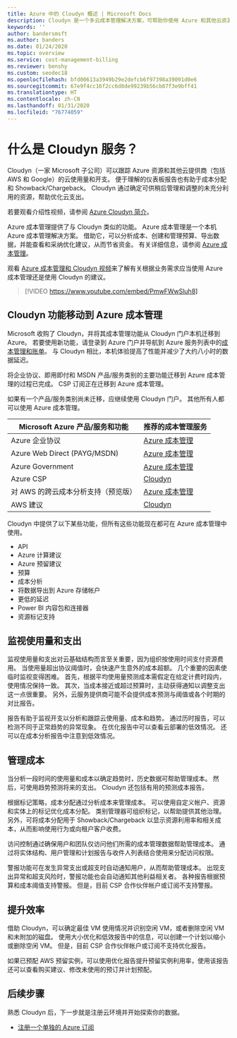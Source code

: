 ```yaml
---
title: Azure 中的 Cloudyn 概述 | Microsoft Docs
description: Cloudyn 是一个多云成本管理解决方案，可帮助你使用 Azure 和其他云资源。
keywords: ''
author: bandersmsft
ms.author: banders
ms.date: 01/24/2020
ms.topic: overview
ms.service: cost-management-billing
ms.reviewer: benshy
ms.custom: seodec18
ms.openlocfilehash: bfd00613a3949b29e2defcb6f97398a39091d0e6
ms.sourcegitcommit: 67e9f4cc16f2cc6d8de99239b56cb87f3e9bff41
ms.translationtype: HT
ms.contentlocale: zh-CN
ms.lasthandoff: 01/31/2020
ms.locfileid: "76774059"
---
```

# <a name="what-is-the-cloudyn-service"></a>什么是 Cloudyn 服务？

Cloudyn（一家 Microsoft 子公司）可以跟踪 Azure 资源和其他云提供商（包括 AWS 和 Google）的云使用量和开支。 便于理解的仪表板报告也有助于成本分配和 Showback/Chargeback。 Cloudyn 通过确定可供稍后管理和调整的未充分利用的资源，帮助优化云支出。

若要观看介绍性视频，请参阅 [Azure Cloudyn 简介](https://azure.microsoft.com/resources/videos/azure-cost-management-overview-and-demo)。

Azure 成本管理提供了与 Cloudyn 类似的功能。 Azure 成本管理是一个本机 Azure 成本管理解决方案。 借助它，可以分析成本、创建和管理预算、导出数据，并能查看和采纳优化建议，从而节省资金。 有关详细信息，请参阅 [Azure 成本管理](../cost-management-billing-overview.md)。

观看 [Azure 成本管理和 Cloudyn 视频](https://www.youtube.com/watch?v=PmwFWwSluh8)来了解有关根据业务需求应当使用 Azure 成本管理还是使用 Cloudyn 的建议。

>[!VIDEO https://www.youtube.com/embed/PmwFWwSluh8]

## <a name="cloudyn-features-moving-to-azure-cost-management"></a>Cloudyn 功能移动到 Azure 成本管理

Microsoft 收购了 Cloudyn，并将其成本管理功能从 Cloudyn 门户本机迁移到 Azure。 若要使用新功能，请登录到 Azure 门户并导航到 Azure 服务列表中的[成本管理和账单](https://ms.portal.azure.com/#blade/Microsoft_Azure_CostManagement/Menu/overview)。 与 Cloudyn 相比，本机体验提高了性能并减少了大约八小时的数据延迟。

将企业协议、即用即付和 MSDN 产品/服务类别的主要功能迁移到 Azure 成本管理的过程已完成。 CSP 订阅正在迁移到 Azure 成本管理。

如果有一个产品/服务类别尚未迁移，应继续使用 Cloudyn 门户。 其他所有人都可以使用 Azure 成本管理。

| Microsoft Azure 产品/服务和功能 | 推荐的成本管理服务 |
| --- | --- |
| Azure 企业协议 | [Azure 成本管理](https://ms.portal.azure.com/#blade/Microsoft_Azure_CostManagement/Menu/overview) |
| Azure Web Direct (PAYG/MSDN) | [Azure 成本管理](https://ms.portal.azure.com/#blade/Microsoft_Azure_CostManagement/Menu/overview) |
| Azure Government | [Azure 成本管理](https://ms.portal.azure.com/#blade/Microsoft_Azure_CostManagement/Menu/overview) |
| Azure CSP | [Cloudyn](https://azure.cloudyn.com) |
| 对 AWS 的跨云成本分析支持（预览版） | [Azure 成本管理](https://ms.portal.azure.com/#blade/Microsoft_Azure_CostManagement/Menu/overview) |
| AWS 建议 | [Cloudyn](https://azure.cloudyn.com) |

Cloudyn 中提供了以下某些功能，但所有这些功能现在都可在 Azure 成本管理中使用。

- API
- Azure 计算建议
- Azure 预留建议
- 预算
- 成本分析
- 将数据导出到 Azure 存储帐户
- 更低的延迟
- Power BI 内容包和连接器
- 资源标记支持

## <a name="monitor-usage-and-spending"></a>监视使用量和支出

监视使用量和支出对云基础结构而言至关重要，因为组织按使用时间支付资源费用。 当使用量超出协议阈值时，会快速产生意外的成本超额。 几个重要的因素使临时监视变得困难。 首先，根据平均使用量预测成本需假定在给定计费时段内，使用情况保持一致。 其次，当成本接近或超过预算时，主动获得通知以调整支出这一点很重要。 另外，云服务提供商可能不会提供成本预测与阈值或各个时期的对比报告。

报告有助于监视开支以分析和跟踪云使用量、成本和趋势。 通过历时报告，可以检测不同于正常趋势的异常现象。 在优化报告中可以查看云部署的低效情况。 还可以在成本分析报告中注意到低效情况。

## <a name="manage-costs"></a>管理成本

当分析一段时间的使用量和成本以确定趋势时，历史数据可帮助管理成本。 然后，可使用趋势预测将来的支出。 Cloudyn 还包括有用的预测成本报告。

根据标记策略，成本分配通过分析成本来管理成本。 可以使用自定义帐户、资源和实体上的标记优化成本分配。 类别管理器可组织标记，以帮助提供其他治理。 另外，可将成本分配用于 Showback/Chargeback 以显示资源利用率和相关成本，从而影响使用行为或向租户客户收费。

访问控制通过确保用户和团队仅访问他们所需的成本管理数据帮助管理成本。 通过将实体结构、用户管理和计划报告与收件人列表结合使用来分配访问权限。

警报功能可在发生异常支出或超支时自动通知用户，从而帮助管理成本。 出现支出异常和超支风险时，警报功能也会自动通知其他利益相关者。 各种报告根据预算和成本阈值支持警报。 但是，目前 CSP 合作伙伴帐户或订阅不支持警报。

## <a name="improve-efficiency"></a>提升效率

借助 Cloudyn，可以确定最佳 VM 使用情况并识别空闲 VM，或者删除空闲 VM 和未附加的磁盘。 使用大小优化和低效报告中的信息，可以创建一个计划以缩小或删除空闲 VM。 但是，目前 CSP 合作伙伴帐户或订阅不支持优化报告。

如果已预配 AWS 预留实例，可以使用优化报告提升预留实例利用率，使用该报告还可以查看购买建议、修改未使用的预订并计划预配。


## <a name="next-steps"></a>后续步骤

熟悉 Cloudyn 后，下一步就是注册云环境并开始探索你的数据。

- [注册一个单独的 Azure 订阅](quick-register-azure-sub.md)
